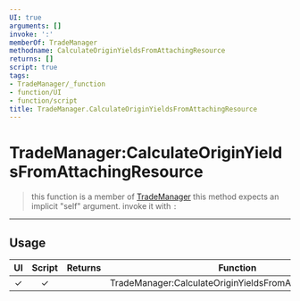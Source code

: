 ```yaml
---
UI: true
arguments: []
invoke: ':'
memberOf: TradeManager
methodname: CalculateOriginYieldsFromAttachingResource
returns: []
script: true
tags:
- TradeManager/_function
- function/UI
- function/script
title: TradeManager.CalculateOriginYieldsFromAttachingResource
---
```

# TradeManager:CalculateOriginYieldsFromAttachingResource
> this function is a member of [TradeManager](civ-6/lua/TradeManager.md)
> this method expects an implicit "self" argument. invoke it with `:`
-----
## Usage
|  UI | Script | Returns | Function | Arguments |
|:---:|:------:|-------:|:--------:|:---------|
|✓|✓||TradeManager:CalculateOriginYieldsFromAttachingResource||

